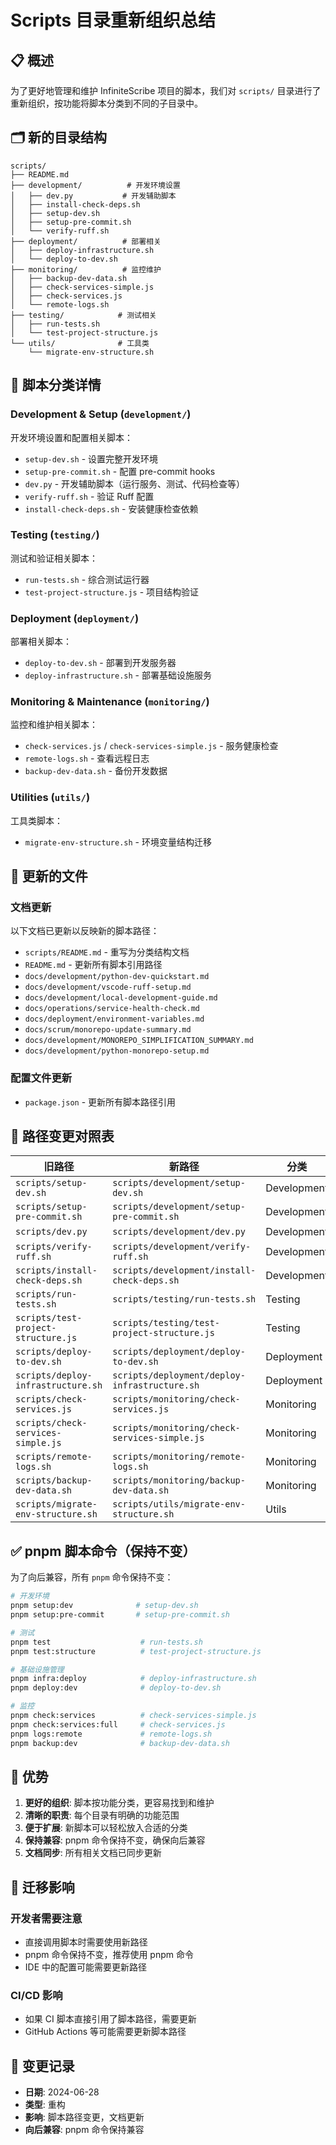 # Scripts 目录重新组织总结

## 📋 概述

为了更好地管理和维护 InfiniteScribe 项目的脚本，我们对 `scripts/` 目录进行了重新组织，按功能将脚本分类到不同的子目录中。

## 🗂️ 新的目录结构

```
scripts/
├── README.md
├── development/          # 开发环境设置
│   ├── dev.py           # 开发辅助脚本
│   ├── install-check-deps.sh
│   ├── setup-dev.sh
│   ├── setup-pre-commit.sh
│   └── verify-ruff.sh
├── deployment/          # 部署相关
│   ├── deploy-infrastructure.sh
│   └── deploy-to-dev.sh
├── monitoring/          # 监控维护
│   ├── backup-dev-data.sh
│   ├── check-services-simple.js
│   ├── check-services.js
│   └── remote-logs.sh
├── testing/            # 测试相关
│   ├── run-tests.sh
│   └── test-project-structure.js
└── utils/              # 工具类
    └── migrate-env-structure.sh
```

## 🔄 脚本分类详情

### Development & Setup (`development/`)
开发环境设置和配置相关脚本：
- `setup-dev.sh` - 设置完整开发环境
- `setup-pre-commit.sh` - 配置 pre-commit hooks
- `dev.py` - 开发辅助脚本（运行服务、测试、代码检查等）
- `verify-ruff.sh` - 验证 Ruff 配置
- `install-check-deps.sh` - 安装健康检查依赖

### Testing (`testing/`)
测试和验证相关脚本：
- `run-tests.sh` - 综合测试运行器
- `test-project-structure.js` - 项目结构验证

### Deployment (`deployment/`)
部署相关脚本：
- `deploy-to-dev.sh` - 部署到开发服务器
- `deploy-infrastructure.sh` - 部署基础设施服务

### Monitoring & Maintenance (`monitoring/`)
监控和维护相关脚本：
- `check-services.js` / `check-services-simple.js` - 服务健康检查
- `remote-logs.sh` - 查看远程日志
- `backup-dev-data.sh` - 备份开发数据

### Utilities (`utils/`)
工具类脚本：
- `migrate-env-structure.sh` - 环境变量结构迁移

## 📝 更新的文件

### 文档更新
以下文档已更新以反映新的脚本路径：

- `scripts/README.md` - 重写为分类结构文档
- `README.md` - 更新所有脚本引用路径
- `docs/development/python-dev-quickstart.md`
- `docs/development/vscode-ruff-setup.md`
- `docs/development/local-development-guide.md`
- `docs/operations/service-health-check.md`
- `docs/deployment/environment-variables.md`
- `docs/scrum/monorepo-update-summary.md`
- `docs/development/MONOREPO_SIMPLIFICATION_SUMMARY.md`
- `docs/development/python-monorepo-setup.md`

### 配置文件更新
- `package.json` - 更新所有脚本路径引用

## 🚨 路径变更对照表

| 旧路径 | 新路径 | 分类 |
|--------|--------|------|
| `scripts/setup-dev.sh` | `scripts/development/setup-dev.sh` | Development |
| `scripts/setup-pre-commit.sh` | `scripts/development/setup-pre-commit.sh` | Development |
| `scripts/dev.py` | `scripts/development/dev.py` | Development |
| `scripts/verify-ruff.sh` | `scripts/development/verify-ruff.sh` | Development |
| `scripts/install-check-deps.sh` | `scripts/development/install-check-deps.sh` | Development |
| `scripts/run-tests.sh` | `scripts/testing/run-tests.sh` | Testing |
| `scripts/test-project-structure.js` | `scripts/testing/test-project-structure.js` | Testing |
| `scripts/deploy-to-dev.sh` | `scripts/deployment/deploy-to-dev.sh` | Deployment |
| `scripts/deploy-infrastructure.sh` | `scripts/deployment/deploy-infrastructure.sh` | Deployment |
| `scripts/check-services.js` | `scripts/monitoring/check-services.js` | Monitoring |
| `scripts/check-services-simple.js` | `scripts/monitoring/check-services-simple.js` | Monitoring |
| `scripts/remote-logs.sh` | `scripts/monitoring/remote-logs.sh` | Monitoring |
| `scripts/backup-dev-data.sh` | `scripts/monitoring/backup-dev-data.sh` | Monitoring |
| `scripts/migrate-env-structure.sh` | `scripts/utils/migrate-env-structure.sh` | Utils |

## ✅ pnpm 脚本命令（保持不变）

为了向后兼容，所有 `pnpm` 命令保持不变：

```bash
# 开发环境
pnpm setup:dev              # setup-dev.sh
pnpm setup:pre-commit       # setup-pre-commit.sh

# 测试
pnpm test                    # run-tests.sh
pnpm test:structure          # test-project-structure.js

# 基础设施管理
pnpm infra:deploy            # deploy-infrastructure.sh
pnpm deploy:dev              # deploy-to-dev.sh

# 监控
pnpm check:services          # check-services-simple.js
pnpm check:services:full     # check-services.js
pnpm logs:remote             # remote-logs.sh
pnpm backup:dev              # backup-dev-data.sh
```

## 🎯 优势

1. **更好的组织**: 脚本按功能分类，更容易找到和维护
2. **清晰的职责**: 每个目录有明确的功能范围
3. **便于扩展**: 新脚本可以轻松放入合适的分类
4. **保持兼容**: pnpm 命令保持不变，确保向后兼容
5. **文档同步**: 所有相关文档已同步更新

## 🔄 迁移影响

### 开发者需要注意
- 直接调用脚本时需要使用新路径
- pnpm 命令保持不变，推荐使用 pnpm 命令
- IDE 中的配置可能需要更新路径

### CI/CD 影响
- 如果 CI 脚本直接引用了脚本路径，需要更新
- GitHub Actions 等可能需要更新脚本路径

## 📅 变更记录

- **日期**: 2024-06-28
- **类型**: 重构
- **影响**: 脚本路径变更，文档更新
- **向后兼容**: pnpm 命令保持兼容 